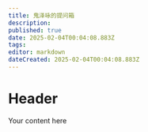 ```yaml
---
title: 鬼泽咏的提问箱
description: 
published: true
date: 2025-02-04T00:04:08.883Z
tags: 
editor: markdown
dateCreated: 2025-02-04T00:04:08.883Z
---
```


# Header
Your content here